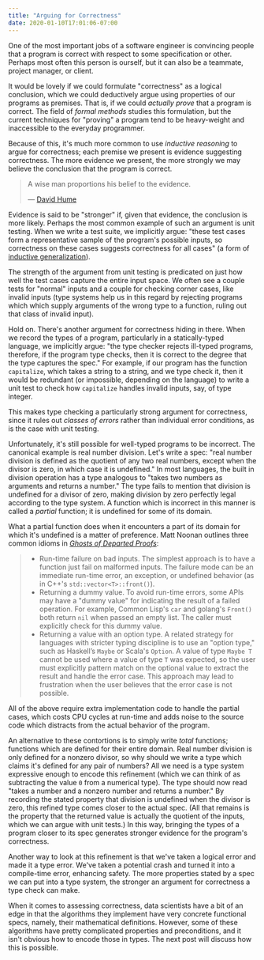 ```yaml
---
title: "Arguing for Correctness"
date: 2020-01-10T17:01:06-07:00
---
```


One of the most important jobs of a software engineer is convincing people that
a program is correct with respect to some specification or other. Perhaps most
often this person is ourself, but it can also be a teammate, project manager,
or client.

It would be lovely if we could formulate "correctness" as a logical conclusion,
which we could deductively argue using properties of our programs as premises.
That is, if we could _actually prove_ that a program is correct. The field of
_formal methods_ studies this formulation, but the current techniques for
"proving" a program tend to be heavy-weight and inaccessible to the everyday
programmer.

<!-- MORE -->

Because of this, it's much more common to use _inductive reasoning_ to argue
for correctness; each premise we present is evidence suggesting correctness.
The more evidence we present, the more strongly we may believe the conclusion
that the program is correct.

> A wise man proportions his belief to the evidence.
>
> &mdash; [David Hume][goodreads]

[goodreads]: https://www.goodreads.com/quotes/131366-in-our-reasonings-concerning-matter-of-fact-there-are-all

Evidence is said to be "stronger" if, given that evidence, the conclusion is
more likely. Perhaps the most common example of such an argument is unit
testing. When we write a test suite, we implicitly argue: "these test cases
form a representative sample of the program's possible inputs, so correctness
on these cases suggests correctness for all cases" (a form of [inductive
generalization][wiki]).

[wiki]: https://en.wikipedia.org/wiki/Inductive_reasoning#Generalization

The strength of the argument from unit testing is predicated on just how well
the test cases capture the entire input space. We often see a couple tests for
"normal" inputs and a couple for checking corner cases, like invalid inputs
(type systems help us in this regard by rejecting programs which which supply
arguments of the wrong type to a function, ruling out that class of invalid
input).

Hold on. There's another argument for correctness hiding in there.  When we
record the types of a program, particularly in a statically-typed language, we
implicitly argue: "the type checker rejects ill-typed programs, therefore, if
the program type checks, then it is correct to the degree that the type
captures the spec." For example, if our program has the function `capitalize`,
which takes a string to a string, and we type check it, then it would be
redundant (or impossible, depending on the language) to write a unit test to
check how `capitalize` handles invalid inputs, say, of type integer.

This makes type checking a particularly strong argument for correctness, since
it rules out _classes of errors_ rather than individual error conditions, as is
the case with unit testing.

Unfortunately, it's still possible for well-typed programs to be incorrect. The
canonical example is real number division. Let's write a spec: "real number
division is defined as the quotient of any two real numbers, except when the
divisor is zero, in which case it is undefined." In most languages, the built
in division operation has a type analogous to "takes two numbers as arguments
and returns a number." The type fails to mention that division is undefined for
a divisor of zero, making division by zero perfectly legal according to the
type system. A function which is incorrect in this manner is called a _partial_
function; it is undefined for some of its domain.

What a partial function does when it encounters a part of its domain
for which it's undefined is a matter of preference. Matt Noonan
outlines three common idioms in [_Ghosts of Departed Proofs_][gdp]:

[gdp]: https://kataskeue.com/gdp.pdf

> - Run-time failure on bad inputs. The simplest approach is to have a function
>   just fail on malformed inputs. The failure mode can be an immediate
>   run-time error, an exception, or undefined behavior (as in C++'s
>   `std::vector<T>::front()`).
> - Returning a dummy value. To avoid run-time errors, some APIs may have a
>   "dummy value" for indicating the result of a failed operation. For example,
>   Common Lisp's `car` and golang's `Front()` both return `nil` when passed an
>   empty list. The caller must explicitly check for this dummy value.
> - Returning a value with an option type. A related strategy for languages
>   with stricter typing discipline is to use an "option type," such as
>   Haskell’s `Maybe` or Scala's `Option`. A value of type `Maybe T` cannot be
>   used where a value of type `T` was expected, so the user must explicitly
>   pattern match on the
>   optional value to extract the result and handle the error case.  This
>   approach may lead to frustration when the user believes that the error case
>   is not possible.

All of the above require extra implementation code to handle the partial cases,
which costs CPU cycles at run-time and adds noise to the source code which
distracts from the actual behavior of the program.

An alternative to these contortions is to simply write _total_ functions;
functions which are defined for their entire domain. Real number division is
only defined for a nonzero divisor, so why should we write a type which claims
it's defined for any pair of numbers?  All we need is a type system expressive
enough to encode this refinement (which we can think of as subtracting the
value `0` from a numerical type). The type should now read "takes a number and
a nonzero number and returns a number." By recording the stated property that
division is undefined when the divisor is zero, this refined type comes closer
to the actual spec. (All that remains is the property that the returned value
is actually the quotient of the inputs, which we can argue with unit tests.) In
this way, bringing the types of a program closer to its spec generates stronger
evidence for the program's correctness.

Another way to look at this refinement is that we've taken a logical error and
made it a type error. We've taken a potential crash and turned it into a
compile-time error, enhancing safety. The more properties stated by a spec we
can put into a type system, the stronger an argument for correctness a type
check can make.

When it comes to assessing correctness, data scientists have a bit of an edge
in that the algorithms they implement have very concrete functional specs,
namely, their mathematical definitions. However, some of these algorithms have
pretty complicated properties and preconditions, and it isn't obvious how to
encode those in types. The next post will discuss how this is possible.
